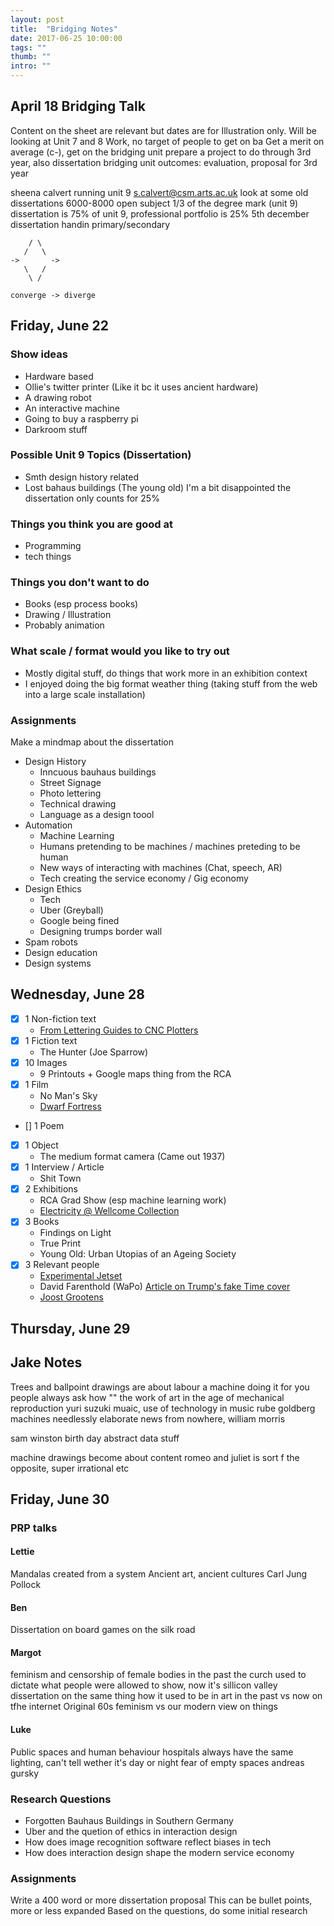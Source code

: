```yaml
---
layout: post
title:  "Bridging Notes"
date: 2017-06-25 10:00:00
tags: ""
thumb: ""
intro: ""
---
```


## April 18 Bridging Talk

Content on the sheet are relevant but dates are for Illustration only.
Will be looking at Unit 7 and 8 Work, no target of people to get on ba
Get a merit on average (c-), get on the bridging unit
prepare a project to do through 3rd year, also dissertation
bridging unit outcomes: evaluation, proposal for 3rd year

sheena calvert running unit 9
s.calvert@csm.arts.ac.uk
look at some old dissertations
6000-8000
open subject
1/3 of the degree mark (unit 9)
dissertation is 75% of unit 9, professional portfolio is 25%
5th december dissertation handin
primary/secondary
```
    / \
   /   \
->       ->
   \   /
    \ / 

converge -> diverge
```

## Friday, June 22

### Show ideas

- Hardware based
- Ollie's twitter printer (Like it bc it uses ancient hardware)
- A drawing robot
- An interactive machine
- Going to buy a raspberry pi
- Darkroom stuff

### Possible Unit 9 Topics (Dissertation)

- Smth design history related
- Lost bahaus buildings (The young old) I'm a bit disappointed the dissertation only counts for 25%

### Things you think you are good at

- Programming
- tech things

### Things you don't want to do

- Books (esp process books)
- Drawing / Illustration
- Probably animation

### What scale / format would you like to try out

- Mostly digital stuff, do things that work more in an exhibition context
- I enjoyed doing the big format weather thing (taking stuff from the web into a large scale installation)

### Assignments

Make a mindmap about the dissertation

- Design History
  - Inncuous bauhaus buildings
  - Street Signage
  - Photo lettering
  - Technical drawing
  - Language as a design toool
- Automation
  - Machine Learning
  - Humans pretending to be machines / machines preteding to be human
  - New ways of interacting with machines (Chat, speech, AR)
  - Tech creating the service economy / Gig economy
- Design Ethics
  - Tech
  - Uber (Greyball)
  - Google being fined
  - Designing trumps border wall
- Spam robots
- Design education
- Design systems

## Wednesday, June 28

- [x] 1 Non-fiction text
  - [From Lettering Guides to CNC Plotters](https://www.typotheque.com/articles/from_lettering_guides_to_cnc_plotters)
- [x] 1 Fiction text
  - The Hunter (Joe Sparrow)
- [x] 10 Images
  - 9 Printouts + Google maps thing from the RCA
- [x] 1 Film
  - No Man's Sky
  - [Dwarf Fortress](https://cdn.arstechnica.net/wp-content/uploads/2013/04/thatdude-df-aboveground-640x385.png)
- [] 1 Poem
- [x] 1 Object
  - The medium format camera (Came out 1937)
- [x] 1 Interview / Article
  - Shit Town
- [x] 2 Exhibitions
  - RCA Grad Show (esp machine learning work)
  - [Electricity @ Wellcome Collection](https://wellcomecollection.org/articles/images-and-objects-electricity/)
- [x] 3 Books
  - Findings on Light
  - True Print
  - Young Old: Urban Utopias of an Ageing Society
- [x] 3 Relevant people
  - [Experimental Jetset](https://www.experimentaljetset.nl/250/)
  - David Farenthold (WaPo) [Article on Trump's fake Time cover](https://www.washingtonpost.com/politics/a-time-magazine-with-trump-on-the-cover-hangs-in-his-golf-clubs-its-fake/2017/06/27/0adf96de-5850-11e7-ba90-f5875b7d1876_story.html?utm_term=.6ed1bdf81837)
  - [Joost Grootens](http://www.joostgrootens.nl/)

## Thursday, June 29

## Jake Notes

Trees and ballpoint drawings are about labour
a machine doing it for you
people always ask how ""
the work of art in the age of mechanical reproduction
yuri suzuki
muaic, use of technology in music
rube goldberg machines
needlessly elaborate
news from nowhere, william morris

sam winston
birth day
abstract data stuff

machine drawings become about content
romeo and juliet is sort f the opposite, super irrational etc

## Friday, June 30
### PRP talks
#### Lettie
Mandalas created from a system
Ancient art, ancient cultures
Carl Jung
Pollock

#### Ben

Dissertation on board games on the silk road

#### Margot

feminism and censorship of female bodies
in the past the curch used to dictate what people were allowed to show, now it's sillicon valley 
dissertation on the same thing
how it used to be in art in the past vs now on tfhe internet
Original 60s feminism vs our modern view on things

#### Luke

Public spaces and human behaviour
hospitals always have the same lighting, can't tell wether it's day or night
fear of empty spaces
andreas gursky

### Research Questions

- Forgotten Bauhaus Buildings in Southern Germany
- Uber and the quetion of ethics in interaction design
- How does image recognition software reflect biases in tech
- How does interaction design shape the modern service economy

### Assignments

Write a 400 word or more dissertation proposal
This can be bullet points, more or less expanded
Based on the questions, do some initial research
